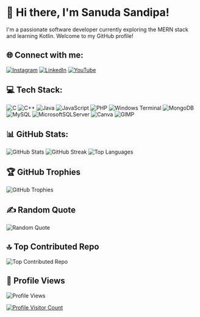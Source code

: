 # 👋 Hi there, I'm Sanuda Sandipa!

I'm a passionate software developer currently exploring the MERN stack and learning Kotlin. Welcome to my GitHub profile!

## 🌐 Connect with me:
[![Instagram](https://img.shields.io/badge/Instagram-%23E4405F.svg?logo=Instagram&logoColor=white)](https://instagram.com//sanuda_sandipa/) [![LinkedIn](https://img.shields.io/badge/LinkedIn-%230077B5.svg?logo=linkedin&logoColor=white)](https://www.linkedin.com/in/sanuda-sandipa-527ab426b) [![YouTube](https://img.shields.io/badge/YouTube-%23FF0000.svg?logo=YouTube&logoColor=white)](https://youtube.com/@feel_the_music22) 

## 💻 Tech Stack:
![C](https://img.shields.io/badge/C-%2300599C.svg?style=for-the-badge&logo=c&logoColor=white) ![C++](https://img.shields.io/badge/C++-%2300599C.svg?style=for-the-badge&logo=c%2B%2B&logoColor=white) ![Java](https://img.shields.io/badge/Java-%23ED8B00.svg?style=for-the-badge&logo=java&logoColor=white) ![JavaScript](https://img.shields.io/badge/JavaScript-%23323330.svg?style=for-the-badge&logo=javascript&logoColor=%23F7DF1E) ![PHP](https://img.shields.io/badge/PHP-%23777BB4.svg?style=for-the-badge&logo=php&logoColor=white) ![Windows Terminal](https://img.shields.io/badge/Windows%20Terminal-%234D4D4D.svg?style=for-the-badge&logo=windows-terminal&logoColor=white) ![MongoDB](https://img.shields.io/badge/MongoDB-%234ea94b.svg?style=for-the-badge&logo=mongodb&logoColor=white) ![MySQL](https://img.shields.io/badge/MySQL-%2300000f.svg?style=for-the-badge&logo=mysql&logoColor=white) ![MicrosoftSQLServer](https://img.shields.io/badge/Microsoft%20SQL%20Server-CC2927?style=for-the-badge&logo=microsoft%20sql%20server&logoColor=white) ![Canva](https://img.shields.io/badge/Canva-%2300C4CC.svg?style=for-the-badge&logo=Canva&logoColor=white) ![GIMP](https://img.shields.io/badge/GIMP-657D8B?style=for-the-badge&logo=gimp&logoColor=FFFFFF)

## 📊 GitHub Stats:
![GitHub Stats](https://github-readme-stats.vercel.app/api?username=sanudasandipa&theme=dark&hide_border=false&include_all_commits=false&count_private=false)
![GitHub Streak](https://github-readme-streak-stats.herokuapp.com/?user=sanudasandipa&theme=dark&hide_border=false)
![Top Languages](https://github-readme-stats.vercel.app/api/top-langs/?username=sanudasandipa&theme=dark&hide_border=false&layout=compact)

## 🏆 GitHub Trophies
![GitHub Trophies](https://github-profile-trophy.vercel.app/?username=sanudasandipa&theme=radical&no-frame=false&no-bg=true&margin-w=4)

## ✍️ Random Quote
![Random Quote](https://quotes-github-readme.vercel.app/api?type=horizontal&theme=radical)

## 🔝 Top Contributed Repo
![Top Contributed Repo](https://github-contributor-stats.vercel.app/api?username=sanudasandipa&limit=5&theme=dark&combine_all_yearly_contributions=true)

## 🧐 Profile Views
![Profile Views](https://komarev.com/ghpvc/?username=sanudasandipa&color=brightgreen)

[![Profile Visitor Count](https://visitcount.itsvg.in/api?id=sanudasandipa&icon=5&color=1)](https://visitcount.itsvg.in)


